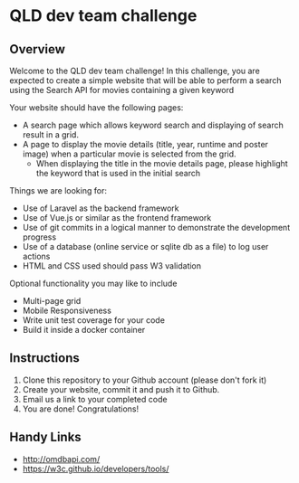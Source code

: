 # QLD dev team challenge

## Overview
Welcome to the QLD dev team challenge! In this challenge, you are expected to create a simple website that will be able to perform a search using the Search API for movies containing a given keyword

Your website should have the following pages:
* A search page which allows keyword search and displaying of search result in a grid.
* A page to display the movie details (title, year, runtime and poster image) when a particular movie is selected from the grid.
    * When displaying the title in the movie details page, please highlight the keyword that is used in the initial search

Things we are looking for:
* Use of Laravel as the backend framework
* Use of Vue.js or similar as the frontend framework
* Use of git commits in a logical manner to demonstrate the development progress
* Use of a database (online service or sqlite db as a file) to log user actions
* HTML and CSS used should pass W3 validation

Optional functionality you may like to include
* Multi-page grid
* Mobile Responsiveness
* Write unit test coverage for your code
* Build it inside a docker container

## Instructions
1. Clone this repository to your Github account (please don't fork it)
2. Create your website, commit it and push it to Github.
3. Email us a link to your completed code
4. You are done! Congratulations!

## Handy Links
* http://omdbapi.com/
* https://w3c.github.io/developers/tools/
